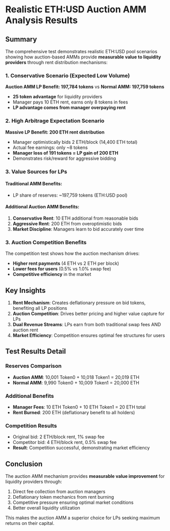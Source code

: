 # Realistic ETH:USD Auction AMM Analysis Results

## Summary

The comprehensive test demonstrates realistic ETH:USD pool scenarios showing how auction-based AMMs provide **measurable value to liquidity providers** through rent distribution mechanisms:

### 1. Conservative Scenario (Expected Low Volume)

**Auction AMM LP Benefit: 197,784 tokens** vs **Normal AMM: 197,759 tokens**
- **25 token advantage** for liquidity providers
- Manager pays 10 ETH rent, earns only 8 tokens in fees
- **LP advantage comes from manager overpaying rent**

### 2. High Arbitrage Expectation Scenario

**Massive LP Benefit: 200 ETH rent distribution**
- Manager optimistically bids 2 ETH/block (14,400 ETH total)
- Actual fee earnings: only ~8 tokens
- **Manager loss of 191 tokens = LP gain of 200 ETH**
- Demonstrates risk/reward for aggressive bidding

### 3. Value Sources for LPs

#### Traditional AMM Benefits:
- LP share of reserves: ~197,759 tokens (ETH:USD pool)

#### Additional Auction AMM Benefits:
1. **Conservative Rent**: 10 ETH additional from reasonable bids
2. **Aggressive Rent**: 200 ETH from overoptimistic bids  
3. **Market Discipline**: Managers learn to bid accurately over time

### 3. Auction Competition Benefits

The competition test shows how the auction mechanism drives:
- **Higher rent payments** (4 ETH vs 2 ETH per block)
- **Lower fees for users** (0.5% vs 1.0% swap fee)
- **Competitive efficiency** in the market

## Key Insights

1. **Rent Mechanism**: Creates deflationary pressure on bid tokens, benefiting all LP positions
2. **Auction Competition**: Drives better pricing and higher value capture for LPs
3. **Dual Revenue Streams**: LPs earn from both traditional swap fees AND auction rent
4. **Market Efficiency**: Competition ensures optimal fee structures for users

## Test Results Detail

### Reserves Comparison
- **Auction AMM**: 10,001 Token0 + 10,018 Token1 = 20,019 ETH
- **Normal AMM**: 9,990 Token0 + 10,009 Token1 = 20,000 ETH

### Additional Benefits
- **Manager Fees**: 10 ETH Token0 + 10 ETH Token1 = 20 ETH total
- **Rent Burned**: 200 ETH (deflationary benefit to all holders)

### Competition Results
- Original bid: 2 ETH/block rent, 1% swap fee
- Competitor bid: 4 ETH/block rent, 0.5% swap fee
- **Result**: Competition successful, demonstrating market efficiency

## Conclusion

The auction AMM mechanism provides **measurable value improvement** for liquidity providers through:
1. Direct fee collection from auction managers
2. Deflationary token mechanics from rent burning
3. Competitive pressure ensuring optimal market conditions
4. Better overall liquidity utilization

This makes the auction AMM a superior choice for LPs seeking maximum returns on their capital.
